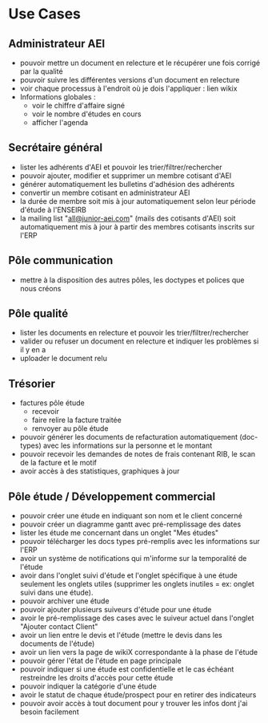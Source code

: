 # Use Cases

## Administrateur AEI
- pouvoir mettre un document en relecture et le récupérer une fois corrigé par la qualité
- pouvoir suivre les différentes versions d'un document en relecture
- voir chaque processus à l'endroit où je dois l'appliquer : lien wikix
- Informations globales : 
  - voir le chiffre d'affaire signé
  - voir le nombre d'études en cours
  - afficher l'agenda

## Secrétaire général
- lister les adhérents d'AEI et pouvoir les trier/filtrer/rechercher
- pouvoir ajouter, modifier et supprimer un membre cotisant d'AEI
- générer automatiquement les bulletins d'adhésion des adhérents
- convertir un membre cotisant en administrateur AEI
- la durée de membre soit mis à jour automatiquement selon leur période d'étude à l'ENSEIRB
- la mailing list "all@junior-aei.com" (mails des cotisants d'AEI) soit automatiquement mis à jour à partir des membres cotisants inscrits sur l'ERP

## Pôle communication
- mettre à la disposition des autres pôles, les doctypes et polices que nous créons

## Pôle qualité
- lister les documents en relecture et pouvoir les trier/filtrer/rechercher
-  valider ou refuser un document en relecture et indiquer les problèmes si il y en a
-  uploader le document relu

## Trésorier
- factures pôle étude
  - recevoir
  - faire relire la facture traitée
  - renvoyer au pôle étude
- pouvoir générer les documents de refacturation automatiquement (doc-types) avec les informations sur la personne et le montant
- pouvoir recevoir les demandes de notes de frais contenant RIB, le scan de la facture et le motif
- avoir accès à des statistiques, graphiques à jour

## Pôle étude / Développement commercial
- pouvoir créer une étude en indiquant son nom et le client concerné
- pouvoir créer un diagramme gantt avec pré-remplissage des dates
- lister les étude me concernant dans un onglet "Mes études"
- pouvoir télécharger les docs types pré-remplis avec les informations sur l'ERP
- avoir un système de notifications qui m'informe sur la temporalité de l'étude
- avoir dans l'onglet suivi d'étude et l'onglet spécifique à une étude seulement les onglets utiles (supprimer les onglets inutiles = ex: onglet suivi dans une étude).
- pouvoir archiver une étude
- pouvoir ajouter plusieurs suiveurs d'étude pour une étude
- avoir le pré-remplissage des cases avec le suiveur actuel dans l'onglet "Ajouter contact Client"
- avoir un lien entre le devis et l'étude (mettre le devis dans les documents de l'étude)
- avoir un lien vers la page de wikiX correspondante à la phase de l'étude
- pouvoir gérer l'état de l'étude en page principale
- pouvoir indiquer si une étude est confidentielle et le cas échéant restreindre les droits d'accès pour cette étude
- pouvoir indiquer la catégorie d'une étude
- avoir le statut de chaque étude/prospect pour en retirer des indicateurs
- pouvoir avoir accès à tout document pour y trouver les infos dont j'ai besoin facilement